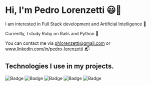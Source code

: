 # Hi, I'm Pedro Lorenzetti 😃👋 

I am interested in Full Stack development and Artificial Intelligence 🤖

Currently, I study Ruby on Rails and Python 🚀

You can contact me via phlorenzetti@gmail.com or [www.linkedin.com/in/pedro-lorenzetti ](https://www.linkedin.com/in/pedro-lorenzetti) 📬

## Technologies I use in my projects.

![Badge](https://img.shields.io/badge/Python-3776AB?style=for-the-badge&logo=python&logoColor=white) ![Badge](https://img.shields.io/badge/HTML5-E34F26?style=for-the-badge&logo=html5&logoColor=white) ![Badge](https://img.shields.io/badge/CSS3-1572B6?style=for-the-badge&logo=css3&logoColor=white) ![Badge](https://img.shields.io/badge/Ruby_on_Rails-CC0000?style=for-the-badge&logo=ruby-on-rails&logoColor=white) ![Badge](https://img.shields.io/badge/TypeScript-007ACC?style=for-the-badge&logo=typescript&logoColor=white)
